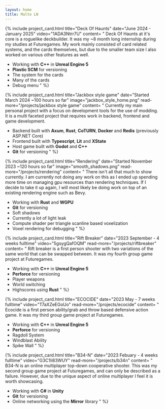 ```yaml
---
layout: home
title: Malte LN
---
```


{% include project_card.html 
	title="Deck Of Haunts" 
	date="June 2024 - January 2025"
	video="1ADA3Ntrr7U"
	content=
"
Deck Of Haunts at it's core is a roguelike deckbuilder. It was my ~8 month long internship during my studies at Futuregames. My work mainly consisted of card related systems, and the cards themselves, but due to the smaller team size I also worked on various other features as well.
- Working with **C++** in **Unreal Engine 5**
- **Plastic SCM** for versioning
- The system for the cards
- Many of the cards
- Debug menu
"
%}

{% include project_card.html 
	title="Jackbox style game" 
	date="Started March 2024 ~100 hours so far"
	image="jackbox_style_home.png"
	read-more="/projects/jackbox style game"
	content=
"
Currently my main personal project with a focus on development tools for the use of modding. It is a multi faceted project that requires work in backend, frontend and game development.
- Backend built with **Axum**, **Rust**, **CoTURN**, **Docker** and **Redis** (previously ASP.NET Core)
- Frontend built with **Typescript**, **Lit** and **XState**
- Host game built with **Godot** and **C++**
- **Git** for versioning
"
%}

{% include project_card.html 
	title="Rendering" 
	date="Started November 2023 ~120 hours so far" 
	image="smooth_shadows.png"
	read-more="/projects/rendering"
	content=
"
There isn't all that much to show currently. I am currently not doing any work on this as I ended up spending more time on managing gpu resources than rendering techniques. If I decide to take it up again, I will most likely be doing work on top of an existing rendering engine such as Bevy.
- Working with **Rust** and **WGPU**
- **Git** for versioning
- Soft shadows
- Currently a lot of light leak
- Compute shader per triangle scanline based voxelization
- Voxel rendering for debugging
"
%}

{% include project_card.html 
	title="Rift Breaker" 
	date="2023 September - 4 weeks fulltime" 
	video="5gsygQafOQM" 
	read-more="/projects/riftbreaker"
	content=
"
Rift breaker is a first person shooter with two variations of the same world that can be swapped between. It was my fourth group game project at Futuregames.
- Working with **C++** in **Unreal Engine 5**
- **Perforce** for versioning
- Player weapons
- World switching
- Highscores using **Rust**
"
%}

{% include project_card.html 
	title="ECOCIDE" 
	date="2023 May - 7 weeks fulltime" 
	video="T7aXZeEGoUo"
	read-more="/projects/ecocide"
	content=
"
Ecocide is a first person ability/grab and throw based defensive action game. It was my third group game project at Futuregames.
- Working with **C++** in **Unreal Engine 5**
- **Perforce** for versioning
- Ragdoll System
- Windblast Ability
- Spike Wall
"
%}

{% include project_card.html 
	title="B34-N" 
	date="2023 Febuary - 4 weeks fulltime" 
	video="G3C1li83WUY"
	read-more="/projects/b34n"
	content=
"
B34-N is an online multiplayer top-down cooperative shooter. 
This was my second group game project at Futuregames, and can only be described as a failure. However, due to the unique aspect of online multiplayer I feel it is worth showcasing.
- Working with **C#** in **Unity**
- **Git** for versioning
- Online networking using the **Mirror** library
"
%}